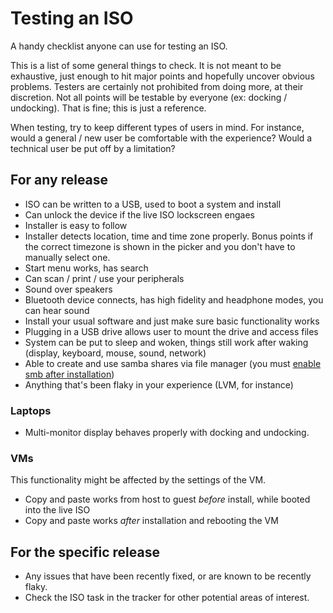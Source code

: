 # Testing an ISO

A handy checklist anyone can use for testing an ISO.

This is a list of some general things to check. It is not meant to be exhaustive, just enough to hit major points and hopefully uncover obvious problems. Testers are certainly not prohibited from doing more, at their discretion. Not all points will be testable by everyone (ex: docking / undocking). That is fine; this is just a reference.

When testing, try to keep different types of users in mind. For instance, would a general / new user be comfortable with the experience? Would a technical user be put off by a limitation?

## For any release

- ISO can be written to a USB, used to boot a system and install
- Can unlock the device if the live ISO lockscreen engaes
- Installer is easy to follow
- Installer detects location, time and time zone properly. Bonus points if the correct timezone is shown in the picker and you don't have to manually select one.
- Start menu works, has search
- Can scan / print / use your peripherals
- Sound over speakers
- Bluetooth device connects, has high fidelity and headphone modes, you can hear sound
- Install your usual software and just make sure basic functionality works
- Plugging in a USB drive allows user to mount the drive and access files
- System can be put to sleep and woken, things still work after waking (display, keyboard, mouse, sound, network)
- Able to create and use samba shares via file manager (you must [enable smb after installation](/docs/user/software/networking/samba.md#samba-on-solus))
- Anything that's been flaky in your experience (LVM, for instance)

### Laptops

- Multi-monitor display behaves properly with docking and undocking.

### VMs

This functionality might be affected by the settings of the VM.

- Copy and paste works from host to guest _before_ install, while booted into the live ISO
- Copy and paste works _after_ installation and rebooting the VM

## For the specific release

- Any issues that have been recently fixed, or are known to be recently flaky.
- Check the ISO task in the tracker for other potential areas of interest.
